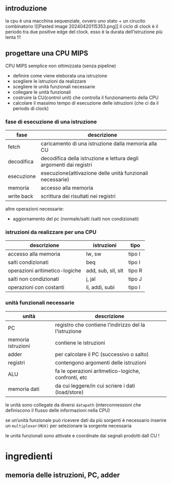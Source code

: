 ## introduzione
la cpu è una macchina sequenziale, ovvero uno stato + un cirucito combinatorio
![[Pasted image 20240420115353.png]]
il ciclo di clock è il periodo tra due positive edge del clock. esso è la durata dell’istruzione più lenta !!!
## progettare una CPU MIPS
CPU MIPS semplice non ottimizzata (senza pipeline)
- definire come viene eleborata una istruzione
- scegliere le istruzioni da realizzare
- scegliere le unità funzionali  necessarie
- collegare le unità funzionali
- costruire la CU(control unit) che controlla il funzionamento della CPU
- calcolare il massimo tempo di esecuzione delle istruzioni (che ci da il periodo di clock)

### fase di esecuzione di una istruzione

| fase       | descrizione                                                        |
| ---------- | ------------------------------------------------------------------ |
| fetch      | caricamento di una istruzione dalla memoria alla CU                |
| decodifica | decodifica della istruzione e lettura degli argomenti dai registri |
| esecuzione | esecuzione(attivazione delle unità funzionali necessarie)          |
| memoria    | accesso alla memoria                                               |
| write back | scrittura dei risultati nei registri                               |
altre operazioni necessarie:
- aggiornamento del pc (normale/salti /salti non condizionati)

### istruzioni da realizzare per una CPU

| descrizione                    | istruzioni         | tipo   |
| ------------------------------ | ------------------ | ------ |
| accesso alla memoria           | lw, sw             | tipo I |
| salti condizionati             | beq                | tipo I |
| operazioni aritimetico-logiche | add, sub, sll, slt | tipo R |
| salti non condizionati         | j, jal             | tipo J |
| operazioni con costanti        | li, addi, subi     | tipo I |

### unità funzionali necessarie

| unità              | descrizione                                           |
| ------------------ | ----------------------------------------------------- |
| PC                 | registro che contiene l’indirizzo del la l’istruzione |
| memoria istruzioni | contiene le istruzioni                                |
| adder              | per calcolare il PC (successivo o salto)              |
| registri           | contengono argomenti delle istruzioni                 |
| ALU                | fa le operazioni aritmetico-logiche, confronti, etc   |
| memoria dati       | da cui leggere/in cui scriere i dati (load/store)     |
le unità sono collegate da diversi `datapath` (interconnessioni che definiscono il flusso delle informazioni nella CPU)

se un’unità funzionale può ricevere dati da più sorgenti è necessario inserire un `multiplexer(MUX)` per selezionare la sorgente necessaria 

le unità funzionali sono attivate e coordinate dai segnali prodotti dall CU !

# ingredienti
## memoria delle istruzioni, PC, adder
